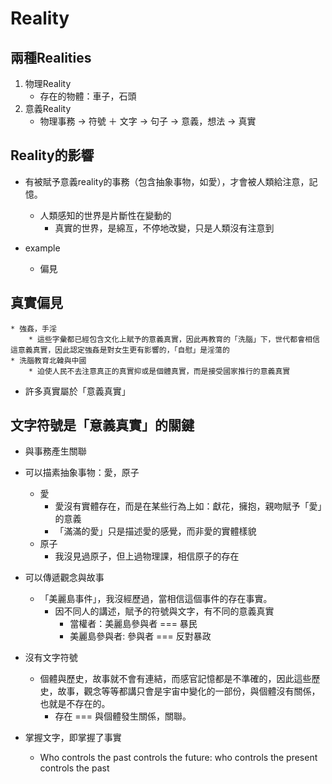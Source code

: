 # Reality

## 兩種Realities
1. 物理Reality
    * 存在的物體：車子，石頭
2. 意義Reality
    * 物理事務 -> 符號 ＋ 文字 -> 句子 -> 意義，想法 -> 真實

## Reality的影響
* 有被賦予意義reality的事務（包含抽象事物，如愛），才會被人類給注意，記憶。
    * 人類感知的世界是片斷性在變動的
        * 真實的世界，是綿亙，不停地改變，只是人類沒有注意到

* example
    * 偏見

## 真實偏見
    * 強姦，手淫
        * 這些字彙都已經包含文化上賦予的意義真實，因此再教育的「洗腦」下，世代都會相信這意義真實，因此認定強姦是對女生更有影響的，「自慰」是淫蕩的
    * 洗腦教育北韓與中國
        * 迫使人民不去注意真正的真實抑或是個體真實，而是接受國家推行的意義真實

* 許多真實屬於「意義真實」

## 文字符號是「意義真實」的關鍵
* 與事務產生關聯

* 可以描素抽象事物：愛，原子
    * 愛
        * 愛沒有實體存在，而是在某些行為上如：獻花，擁抱，親吻賦予「愛」的意義
        * 「滿滿的愛」只是描述愛的感覺，而非愛的實體樣貌
    * 原子
        * 我沒見過原子，但上過物理課，相信原子的存在

* 可以傳遞觀念與故事
    *  「美麗島事件」，我沒經歷過，當相信這個事件的存在事實。
        * 因不同人的講述，賦予的符號與文字，有不同的意義真實
            * 當權者：美麗島參與者 === 暴民
            * 美麗島參與者: 參與者 === 反對暴政

* 沒有文字符號
    * 個體與歷史，故事就不會有連結，而感官記憶都是不準確的，因此這些歷史，故事，觀念等等都講只會是宇宙中變化的一部份，與個體沒有關係，也就是不存在的。
        * 存在 === 與個體發生關係，關聯。

* 掌握文字，即掌握了事實
    * Who controls the past controls the future: who controls the present controls the past
